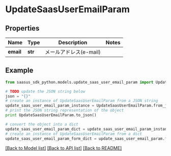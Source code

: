 # UpdateSaasUserEmailParam


## Properties
Name | Type | Description | Notes
------------ | ------------- | ------------- | -------------
**email** | **str** | メールアドレス(e-mail) | 

## Example

```python
from saasus_sdk_python.models.update_saas_user_email_param import UpdateSaasUserEmailParam

# TODO update the JSON string below
json = "{}"
# create an instance of UpdateSaasUserEmailParam from a JSON string
update_saas_user_email_param_instance = UpdateSaasUserEmailParam.from_json(json)
# print the JSON string representation of the object
print UpdateSaasUserEmailParam.to_json()

# convert the object into a dict
update_saas_user_email_param_dict = update_saas_user_email_param_instance.to_dict()
# create an instance of UpdateSaasUserEmailParam from a dict
update_saas_user_email_param_form_dict = update_saas_user_email_param.from_dict(update_saas_user_email_param_dict)
```
[[Back to Model list]](../README.md#documentation-for-models) [[Back to API list]](../README.md#documentation-for-api-endpoints) [[Back to README]](../README.md)



